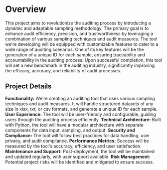# Overview

This project aims to revolutionize the auditing process by introducing a dynamic and adaptable sampling methodology. The primary goal is to enhance audit efficiency, precision, and trustworthiness by leveraging a combination of various sampling techniques and audit measures. The tool we're developing will be equipped with customizable features to cater to a wide range of auditing scenarios. One of its key features will be the generation of a unique ID for each sample, ensuring traceability and accountability in the auditing process. Upon successful completion, this tool will set a new benchmark in the auditing industry, significantly improving the efficacy, accuracy, and reliability of audit processes.

## Project Details

**Functionality:** We're creating an auditing tool that uses various sampling techniques and audit measures. It will handle structured datasets of any size in xlsx, txt, or csv formats, and generate a unique ID for each sample.
**User Experience:** The tool will be user-friendly and configurable, guiding users through the auditing process efficiently.
**Technical Architecture:** Built with Python, the tool will have a modular architecture with separate components for data input, sampling, and output.
**Security and Compliance:** The tool will follow best practices for data handling, user privacy, and audit compliance.
**Performance Metrics:** Success will be measured by the tool's accuracy, efficiency, and user satisfaction.
**Maintenance and Support:** Post-deployment, the tool will be maintained and updated regularly, with user support available.
**Risk Management:** Potential project risks will be identified and mitigated to ensure success.